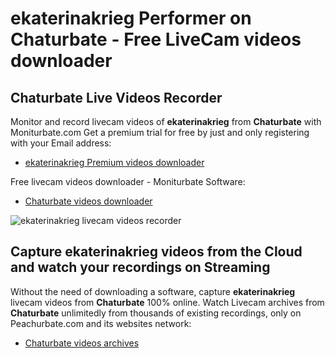 # ekaterinakrieg Performer on Chaturbate - Free LiveCam videos downloader

## Chaturbate Live Videos Recorder

Monitor and record livecam videos of **ekaterinakrieg** from **Chaturbate** with Moniturbate.com
Get a premium trial for free by just and only registering with your Email address:
* [ekaterinakrieg Premium videos downloader](https://moniturbate.com/request-demo-licence-key.html)

Free livecam videos downloader - Moniturbate Software:
* [Chaturbate videos downloader](https://moniturbate.com/moniturbate-download-software.html)

![ekaterinakrieg livecam videos recorder](https://peachurnet.com/templates/moniturbate-software.png)


## Capture ekaterinakrieg videos from the Cloud and watch your recordings on Streaming

Without the need of downloading a software, capture **ekaterinakrieg** livecam videos from **Chaturbate** 100% online.
Watch Livecam archives from **Chaturbate** unlimitedly from thousands of existing recordings, only on Peachurbate.com and its websites network:
* [Chaturbate videos archives](https://peachurnet.com/)